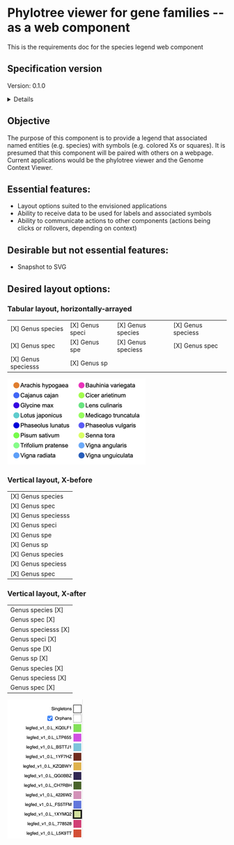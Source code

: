 # Phylotree viewer for gene families -- as a web component

This is the requirements doc for the species legend web component

## Specification version
Version: 0.1.0

<details>

The initial spec (0.1.0) was drafted 2025-04-02.

</details>

## Objective
The purpose of this component is to provide a legend that associated named entities (e.g. species) with symbols (e.g. colored Xs or squares).
It is presumed that this component will be paired with others on a webpage. Current applications would be the phylotree viewer and the Genome Context Viewer.


## Essential features:

  - Layout options suited to the envisioned applications
  - Ability to receive data to be used for labels and associated symbols
  - Ability to communicate actions to other components (actions being clicks or rollovers, depending on context)

## Desirable but not essential features:
  - Snapshot to SVG

## Desired layout options:

### Tabular layout, horizontally-arrayed

  |                        |                     |                        |                       |
  | -----------------------| --------------------| ---------------------- | --------------------- |
  | [X] Genus species    | [X] Genus speci   | [X] Genus species    | [X] Genus speciess  |
  | [X] Genus spec       | [X] Genus spe     | [X] Genus speciess   | [X] Genus spec      |
  | [X] Genus speciesss  | [X] Genus sp


<img src="legend_phylotree.png" alt="legend_phylotree.png" width="318px" >



### Vertical layout, X-before

  |                       |
  | --------------------- |
  | [X] Genus species   |
  | [X] Genus spec      |
  | [X] Genus speciesss |
  | [X] Genus speci     |
  | [X] Genus spe       |
  | [X] Genus sp        |
  | [X] Genus species   |
  | [X] Genus speciess  |
  | [X] Genus spec      |


### Vertical layout, X-after

  |                       |
  | --------------------- |
  | Genus species   [X] |
  | Genus spec      [X] |
  | Genus speciesss [X] |
  | Genus speci     [X] |
  | Genus spe       [X] |
  | Genus sp        [X] |
  | Genus species   [X] |
  | Genus speciess  [X] |
  | Genus spec      [X] |


<img src="legend_gcv.png" alt="legend_gcv.png" width="174px" >




